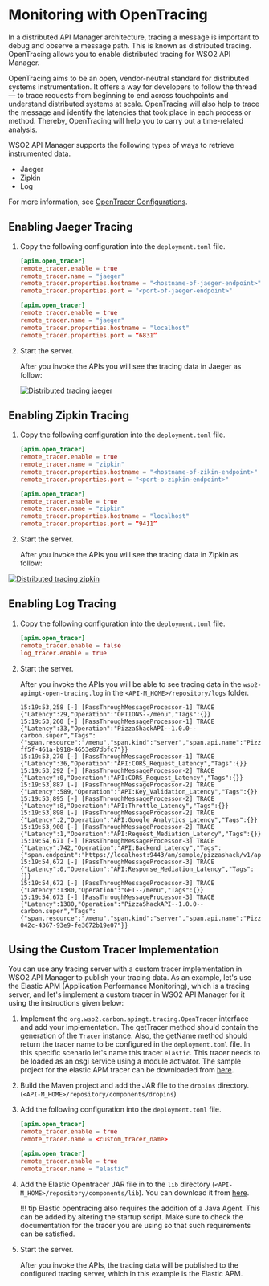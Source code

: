 # Monitoring with OpenTracing

In a distributed API Manager architecture, tracing a message is important to debug and observe a message path. This is known as distributed tracing. OpenTracing allows you to enable distributed tracing for WSO2 API Manager.

OpenTracing aims to be an open, vendor-neutral standard for distributed systems instrumentation. It offers a way for developers to follow the thread — to trace requests from beginning to end across touchpoints and understand distributed systems at scale. OpenTracing will also help to trace the message and identify the latencies that took place in each process or method. Thereby, OpenTracing will help you to carry out a time-related analysis.

 WSO2 API Manager supports the following types of ways to retrieve instrumented data.

 - Jaeger
 - Zipkin
 - Log

For more information, see [OpenTracer Configurations]({{base_path}}/reference/config-catalog/#api-m-open-tracer-configurations).

## Enabling Jaeger Tracing

1. Copy the following configuration into the `deployment.toml` file.

    ```toml tab="Format"
	[apim.open_tracer]
	remote_tracer.enable = true
	remote_tracer.name = "jaeger"
	remote_tracer.properties.hostname = "<hostname-of-jaeger-endpoint>"
	remote_tracer.properties.port = "<port-of-jaeger-endpoint>"
	```

	```toml tab="Example"
	[apim.open_tracer]
	remote_tracer.enable = true
	remote_tracer.name = "jaeger"
	remote_tracer.properties.hostname = "localhost"
	remote_tracer.properties.port = “6831”
	```

2. Start the server.

     After you invoke the APIs you will see the tracing data in Jaeger as follow:

    [![Distributed tracing jaeger]({{base_path}}/assets/img/administer/opentracing-jaeger.png)]({{base_path}}/assets/img/administer/opentracing-jaeger.png)

## Enabling Zipkin Tracing

1. Copy the following configuration into the `deployment.toml` file.

    ```toml tab="Format"
	[apim.open_tracer]
	remote_tracer.enable = true
	remote_tracer.name = "zipkin"
	remote_tracer.properties.hostname = "<hostname-of-zikin-endpoint>"
	remote_tracer.properties.port = "<port-o-zipkin-endpoint>"
	```

	```toml tab="Example"
	[apim.open_tracer]
	remote_tracer.enable = true
	remote_tracer.name = "zipkin"
	remote_tracer.properties.hostname = "localhost"
	remote_tracer.properties.port = “9411”
	```

2. Start the server.

     After you invoke the APIs you will see the tracing data in Zipkin as follow:

[![Distributed tracing zipkin]({{base_path}}/assets/img/administer/opentracing-zipkin.png)]({{base_path}}/assets/img/administer/opentracing-zipkin.png)


## Enabling Log Tracing

1. Copy the following configuration into the `deployment.toml` file.

    ```toml
	[apim.open_tracer]
	remote_tracer.enable = false
	log_tracer.enable = true
	```


2. Start the server.

    After you invoke the APIs you will be able to see tracing data in the `wso2-apimgt-open-tracing.log` in the `<API-M_HOME>/repository/logs` folder.

    ```log
    15:19:53,258 [-] [PassThroughMessageProcessor-1] TRACE {"Latency":29,"Operation":"OPTIONS--/menu","Tags":{}}
    15:19:53,260 [-] [PassThroughMessageProcessor-1] TRACE {"Latency":33,"Operation":"PizzaShackAPI--1.0.0--carbon.super","Tags":{"span.resource":"/menu","span.kind":"server","span.api.name":"PizzaShackAPI","span.request.method":"OPTIONS","span.request.path":"pizzashack/1.0.0/menu","span.api.version":"1.0.0","span.activity.id":"d83769e1-ff5f-461a-b918-4653e87dbfc7"}}
    15:19:53,270 [-] [PassThroughMessageProcessor-1] TRACE {"Latency":36,"Operation":"API:CORS_Request_Latency","Tags":{}}
    15:19:53,292 [-] [PassThroughMessageProcessor-2] TRACE {"Latency":0,"Operation":"API:CORS_Request_Latency","Tags":{}}
    15:19:53,887 [-] [PassThroughMessageProcessor-2] TRACE {"Latency":589,"Operation":"API:Key_Validation_Latency","Tags":{}}
    15:19:53,895 [-] [PassThroughMessageProcessor-2] TRACE {"Latency":8,"Operation":"API:Throttle_Latency","Tags":{}}
    15:19:53,898 [-] [PassThroughMessageProcessor-2] TRACE {"Latency":2,"Operation":"API:Google_Analytics_Latency","Tags":{}}
    15:19:53,900 [-] [PassThroughMessageProcessor-2] TRACE {"Latency":1,"Operation":"API:Request_Mediation_Latency","Tags":{}}
    15:19:54,671 [-] [PassThroughMessageProcessor-3] TRACE {"Latency":742,"Operation":"API:Backend_Latency","Tags":{"span.endpoint":"https://localhost:9443/am/sample/pizzashack/v1/api/"}}
    15:19:54,672 [-] [PassThroughMessageProcessor-3] TRACE {"Latency":0,"Operation":"API:Response_Mediation_Latency","Tags":{}}
    15:19:54,672 [-] [PassThroughMessageProcessor-3] TRACE {"Latency":1380,"Operation":"GET--/menu","Tags":{}}
    15:19:54,673 [-] [PassThroughMessageProcessor-3] TRACE {"Latency":1380,"Operation":"PizzaShackAPI--1.0.0--carbon.super","Tags":{"span.resource":"/menu","span.kind":"server","span.api.name":"PizzaShackAPI","span.consumerkey":"xTShCMSaKY04lhxY4b0lMfLYHewa","span.request.method":"GET","span.request.path":"pizzashack/1.0.0/menu","span.api.version":"1.0.0","span.activity.id":"b6ce4efa-042c-4367-93e9-fe3672b19e07"}}
    
    ```

## Using the Custom Tracer Implementation

You can use any tracing server with a custom tracer implementation in WSO2 API Manager to publish your tracing data. As an example, let's use the Elastic APM (Application Performance Monitoring), which is a tracing server, and let's implement a custom tracer in WSO2 API Manager for it using the instructions given below:

1. Implement the `org.wso2.carbon.apimgt.tracing.OpenTracer` interface and add your implementation. The getTracer method should contain the generation of the `Tracer` instance. Also, the getName method should return the tracer name to be configured in the `deployment.toml` file. In this specific scenario let's name this tracer `elastic`. This tracer needs to be loaded as an osgi service using a module activator. The sample project for the elastic APM tracer can be downloaded from [here]({{base_path}}/assets/attachments/administer/custom.tracing.client.zip).

2. Build the Maven project and add the JAR file to the `dropins` directory. (`<API-M_HOME>/repository/components/dropins`)

3. Add the following configuration into the `deployment.toml` file.

    ```toml tab="Format"
    [apim.open_tracer]
    remote_tracer.enable = true
    remote_tracer.name = <custom_tracer_name>
    ```

    ```toml tab="Example"
    [apim.open_tracer]
    remote_tracer.enable = true
    remote_tracer.name = "elastic"
    ```

4. Add the Elastic Opentracer JAR file in to the `lib` directory (`<API-M_HOME>/repository/components/lib`). You can download it from [here](https://mvnrepository.com/artifact/co.elastic.apm/apm-opentracing). 

    !!! tip
        Elastic opentracing also requires the addition of a Java Agent. This can be added by altering the startup script. Make sure to check the documentation for the tracer you are using so that such requirements can be satisfied. 

5. Start the server.

     After you invoke the APIs, the tracing data will be published to the configured tracing server, which in this example is the Elastic APM.
